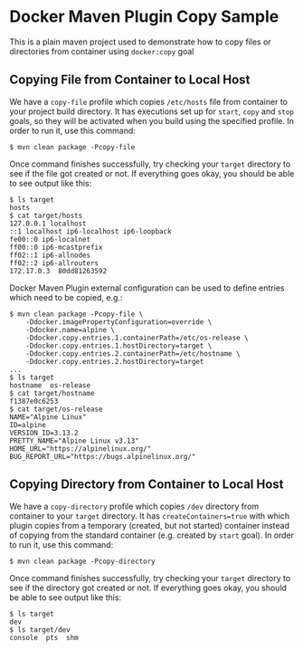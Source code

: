# Docker Maven Plugin Copy Sample

This is a plain maven project used to demonstrate how to copy files or directories from container using `docker:copy` goal

## Copying File from Container to Local Host

We have a `copy-file` profile which copies `/etc/hosts` file from container to your project build directory.
It has executions set up for `start`, `copy` and `stop` goals, so they will be activated when you build using the specified profile.
In order to run it, use this command:

```
$ mvn clean package -Pcopy-file
```

Once command finishes successfully, try checking your `target` directory to see if the file got created or not.
If everything goes okay, you should be able to see output like this:

```
$ ls target
hosts
$ cat target/hosts
127.0.0.1 localhost
::1 localhost ip6-localhost ip6-loopback
fe00::0 ip6-localnet
ff00::0 ip6-mcastprefix
ff02::1 ip6-allnodes
ff02::2 ip6-allrouters
172.17.0.3  80dd81263592
```

Docker Maven Plugin external configuration can be used to define entries which need to be copied, e.g.:

```
$ mvn clean package -Pcopy-file \
    -Ddocker.imagePropertyConfiguration=override \
    -Ddocker.name=alpine \
    -Ddocker.copy.entries.1.containerPath=/etc/os-release \
    -Ddocker.copy.entries.1.hostDirectory=target \
    -Ddocker.copy.entries.2.containerPath=/etc/hostname \
    -Ddocker.copy.entries.2.hostDirectory=target
...
$ ls target
hostname  os-release
$ cat target/hostname
f1387e0c6253
$ cat target/os-release
NAME="Alpine Linux"
ID=alpine
VERSION_ID=3.13.2
PRETTY_NAME="Alpine Linux v3.13"
HOME_URL="https://alpinelinux.org/"
BUG_REPORT_URL="https://bugs.alpinelinux.org/"
```

## Copying Directory from Container to Local Host

We have a `copy-directory` profile which copies `/dev` directory from container to your `target` directory.
It has `createContainers=true` with which plugin copies from a temporary (created, but not started) container instead of copying from the standard container (e.g. created by `start` goal).
In order to run it, use this command:

```
$ mvn clean package -Pcopy-directory
```

Once command finishes successfully, try checking your `target` directory to see if the directory got created or not.
If everything goes okay, you should be able to see output like this:

```
$ ls target
dev
$ ls target/dev
console  pts  shm
```
